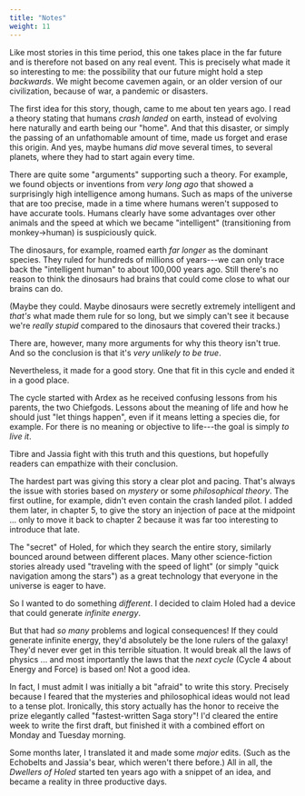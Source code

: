 ```yaml
---
title: "Notes"
weight: 11
---
```


Like most stories in this time period, this one takes place in the far future and is therefore not based on any real event. This is precisely what made it so interesting to me: the possibility that our future might hold a step _backwards_. We might become cavemen again, or an older version of our civilization, because of war, a pandemic or disasters.

The first idea for this story, though, came to me about ten years ago. I read a theory stating that humans _crash landed_ on earth, instead of evolving here naturally and earth being our "home". And that this disaster, or simply the passing of an unfathomable amount of time, made us forget and erase this origin. And yes, maybe humans _did_ move several times, to several planets, where they had to start again every time.

There are quite some "arguments" supporting such a theory. For example, we found objects or inventions from _very long ago_ that showed a surprisingly high intelligence among humans. Such as maps of the universe that are too precise, made in a time where humans weren't supposed to have accurate tools. Humans clearly have some advantages over other animals and the speed at which we became "intelligent" (transitioning from monkey->human) is suspiciously quick.

The dinosaurs, for example, roamed earth _far longer_ as the dominant species. They ruled for hundreds of millions of years---we can only trace back the "intelligent human" to about 100,000 years ago. Still there's no reason to think the dinosaurs had brains that could come close to what our brains can do. 

(Maybe they could. Maybe dinosaurs were secretly extremely intelligent and _that's_ what made them rule for so long, but we simply can't see it because we're _really stupid_ compared to the dinosaurs that covered their tracks.)

There are, however, many more arguments for why this theory isn't true. And so the conclusion is that it's _very unlikely to be true_. 

Nevertheless, it made for a good story. One that fit in this cycle and ended it in a good place.

The cycle started with Ardex as he received confusing lessons from his parents, the two Chiefgods. Lessons about the meaning of life and how he should just "let things happen", even if it means letting a species die, for example. For there is no meaning or objective to life---the goal is simply _to live it_.

Tibre and Jassia fight with this truth and this questions, but hopefully readers can empathize with their conclusion.

The hardest part was giving this story a clear plot and pacing. That's always the issue with stories based on _mystery_ or some _philosophical theory_. The first outline, for example, didn't even contain the crash landed pilot. I added them later, in chapter 5, to give the story an injection of pace at the midpoint ... only to move it back to chapter 2 because it was far too interesting to introduce that late.

The "secret" of Holed, for which they search the entire story, similarly bounced around between different places. Many other science-fiction stories already used "traveling with the speed of light" (or simply "quick navigation among the stars") as a great technology that everyone in the universe is eager to have.

So I wanted to do something _different_. I decided to claim Holed had a device that could generate _infinite energy_.

But that had _so many_ problems and logical consequences! If they could generate infinite energy, they'd absolutely be the lone rulers of the galaxy! They'd never ever get in this terrible situation. It would break all the laws of physics ... and most importantly the laws that the _next cycle_ (Cycle 4 about Energy and Force) is based on! Not a good idea.

In fact, I must admit I was initially a bit "afraid" to write this story. Precisely because I feared that the mysteries and philosophical ideas would not lead to a tense plot. Ironically, this story actually has the honor to receive the prize elegantly called "fastest-written Saga story"! I'd cleared the entire week to write the first draft, but finished it with a combined effort on Monday and Tuesday morning.

Some months later, I translated it and made some _major_ edits. (Such as the Echobelts and Jassia's bear, which weren't there before.) All in all, the _Dwellers of Holed_ started ten years ago with a snippet of an idea, and became a reality in three productive days.
